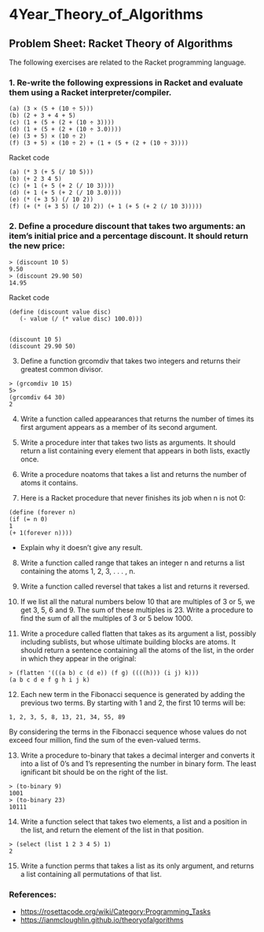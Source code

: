 # 4Year_Theory_of_Algorithms


## Problem Sheet: Racket Theory of Algorithms
The following exercises are related to the Racket programming language.

### 1. Re-write the following expressions in Racket and evaluate them using a Racket interpreter/compiler.
```
(a) (3 × (5 + (10 ÷ 5)))
(b) (2 + 3 + 4 + 5)
(c) (1 + (5 + (2 + (10 ÷ 3))))
(d) (1 + (5 + (2 + (10 ÷ 3.0))))
(e) (3 + 5) × (10 ÷ 2)
(f) (3 + 5) × (10 ÷ 2) + (1 + (5 + (2 + (10 ÷ 3))))
```

 Racket code
```racket
(a) (* 3 (+ 5 (/ 10 5)))
(b) (+ 2 3 4 5)
(c) (+ 1 (+ 5 (+ 2 (/ 10 3))))
(d) (+ 1 (+ 5 (+ 2 (/ 10 3.0))))
(e) (* (+ 3 5) (/ 10 2))
(f) (+ (* (+ 3 5) (/ 10 2)) (+ 1 (+ 5 (+ 2 (/ 10 3)))))
```

### 2. Define a procedure discount that takes two arguments: an item’s initial price and a percentage discount. It should return the new price:

```
> (discount 10 5)
9.50
> (discount 29.90 50)
14.95
```

Racket code
```racket
(define (discount value disc)
   (- value (/ (* value disc) 100.0)))


(discount 10 5)
(discount 29.90 50)
```

3. Define a function grcomdiv that takes two integers and returns their greatest common divisor.
```
> (grcomdiv 10 15)
5>
(grcomdiv 64 30)
2
```

4. Write a function called appearances that returns the number of times its first argument appears as a member of its second argument.

5. Write a procedure inter that takes two lists as arguments. It should return a list containing every element that appears in both lists, exactly once.

6. Write a procedure noatoms that takes a list and returns the number of atoms it contains.

7. Here is a Racket procedure that never finishes its job when n is not 0:
```
(define (forever n)
(if (= n 0)
1 
(+ 1(forever n))))
```
- Explain why it doesn’t give any result.

8. Write a function called range that takes an integer n and returns a list containing the atoms 1, 2, 3, . . . , n.

9. Write a function called reversel that takes a list and returns it reversed.


10. If we list all the natural numbers below 10 that are multiples of 3 or 5, we get 3, 5, 6 and 9. The sum of these multiples is 23. Write a procedure to find the sum of all the multiples of 3 or 5 below 1000.

11. Write a procedure called flatten that takes as its argument a list, possibly including sublists, but whose ultimate building blocks are atoms. It should return a sentence containing all the atoms of the list, in the order in which they appear in the original:
```
> (flatten '(((a b) c (d e)) (f g) ((((h))) (i j) k)))
(a b c d e f g h i j k)
```

12. Each new term in the Fibonacci sequence is generated by adding the previous two
terms. By starting with 1 and 2, the first 10 terms will be:

```
1, 2, 3, 5, 8, 13, 21, 34, 55, 89
```
By considering the terms in the Fibonacci sequence whose values do not exceed four
million, find the sum of the even-valued terms.

13. Write a procedure to-binary that takes a decimal interger and converts it into a list of 0’s and 1’s representing the number in binary form. The least ignificant bit should be on the right of the list.

```
> (to-binary 9)
1001
> (to-binary 23)
10111
```
14. Write a function select that takes two elements, a list and a position in the list, and return the element of the list in that position.
```
> (select (list 1 2 3 4 5) 1)
2
```

15. Write a function perms that takes a list as its only argument, and returns a list containing all permutations of that list.


### References: 
- https://rosettacode.org/wiki/Category:Programming_Tasks
- https://ianmcloughlin.github.io/theoryofalgorithms